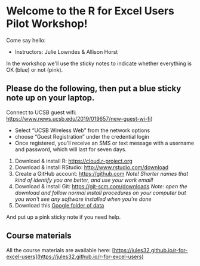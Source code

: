 # Welcome to the R for Excel Users Pilot Workshop!

Come say hello: 
 
- Instructors: Julie Lowndes & Allison Horst

In the workshop we'll use the sticky notes to indicate whether everything is OK (blue) or not (pink).

## Please do the following, then put a blue sticky note up on your laptop.


Connect to UCSB guest wifi: https://www.news.ucsb.edu/2019/019657/new-guest-wi-fi)
  - Select “UCSB Wireless Web” from the network options
  - choose “Guest Registration” under the credential login
  - Once registered, you’ll receive an SMS or text message with a username and password, which will last for seven days.

1. Download & install R: https://cloud.r-project.org
1. Download & install RStudio: http://www.rstudio.com/download 
1. Create a GitHub account: https://github.com *Note! Shorter names that kind of identify you are better, and use your work email!*
1. Download & install Git: https://git-scm.com/downloads *Note: open the download and follow normal install procedures on your computer but you won't see any software installed when you're done*
1. Download this [Google folder of data](https://drive.google.com/open?id=1uhjXW_FS25NemJ_wLjxceqyiiwwPmpz_)

And put up a pink sticky note if you need help. 

## Course materials

All the course materials are available here: [https://jules32.github.io/r-for-excel-users](https://jules32.github.io/r-for-excel-users)
